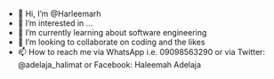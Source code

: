 - 👋 Hi, I’m @Harleemarh
- 👀 I’m interested in ...
- 🌱 I’m currently learning about software engineering
- 💞️ I’m looking to collaborate on coding and the likes
- 📫 How to reach me via WhatsApp i.e. 09098563290 or via Twitter: @adelaja_halimat or Facebook: Haleemah Adelaja

<!---
Harleemarh/Harleemarh is a ✨ special ✨ repository because its `README.md` (this file) appears on your GitHub profile.
You can click the Preview link to take a look at your changes.
--->
